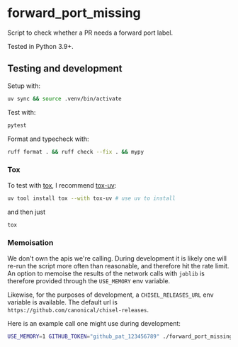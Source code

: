 # forward_port_missing

Script to check whether a PR needs a forward port label.


Tested in Python 3.9+.

<!-- spellchecker: ignore venv pytest mypy -->
## Testing and development

Setup with:

```bash
uv sync && source .venv/bin/activate
```

Test with:

```bash
pytest
```

Format and typecheck with:


```bash
ruff format . && ruff check --fix . && mypy
```

### Tox

To test with [tox](https://tox.wiki/en/latest/index.html), I recommend [tox-uv](https://github.com/tox-dev/tox-uv):

```bash
uv tool install tox --with tox-uv # use uv to install
```

and then just

```bash
tox
```

<!-- spellchecker: ignore joblib -->
### Memoisation

We don't own the apis we're calling. During development it is likely one will
re-run the script more often than reasonable, and therefore hit the rate limit.
An option to memoise the results of the network calls with `joblib` is therefore
provided through the `USE_MEMORY` env variable.

Likewise, for the purposes of development, a `CHISEL_RELEASES_URL` env variable
is available. The default url is `https://github.com/canonical/chisel-releases`.

Here is an example call one might use during development:

```bash
USE_MEMORY=1 GITHUB_TOKEN="github_pat_123456789" ./forward_port_missing.py --log-level=debug -j=-1
```